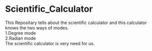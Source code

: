 # Scientific_Calculator
This Repositary tells about the scientific calculator and this calculator knows the two ways of modes.
<br>
1.Degree mode
<br>
2.Radian mode
<br>
The scientific calculator is very need for us.
